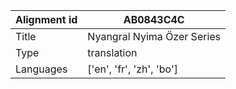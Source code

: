 |Alignment id | AB0843C4C
| --- | --- 
|Title | Nyangral Nyima Özer Series 
|Type | translation
|Languages | ['en', 'fr', 'zh', 'bo']